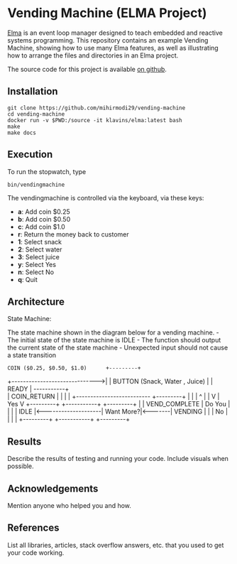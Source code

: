 Vending Machine (ELMA Project)
===

[Elma](https://github.com/mihirmodi29/elma) is an event loop manager designed to teach embedded and reactive systems programming. This repository contains an example Vending Machine, showing how to use many Elma features, as well as illustrating how to arrange the files and directories in an Elma project.

The source code for this project is available [on github](https://github.com/mihirmodi29/vending-machine).

Installation
---

    git clone https://github.com/mihirmodi29/vending-machine
    cd vending-machine
    docker run -v $PWD:/source -it klavins/elma:latest bash
    make
    make docs


Execution
---
To run the stopwatch, type

    bin/vendingmachine

The vendingmachine is controlled via the keyboard, via these keys:
- **a**: Add coin $0.25
- **b**: Add coin $0.50
- **c**: Add coin $1.0
- **r**: Return the money back to customer
- **1**: Select snack
- **2**: Select water
- **3**: Select juice
- **y**: Select Yes
- **n**: Select No
- **q**: Quit

Architecture
---
State Machine: 

 The state machine shown in the diagram below for a vending machine. 
    -   The initial state of the state machine is IDLE
    -   The function should output the current state of the state machine
    -   Unexpected input should not cause a state transition


    COIN ($0.25, $0.50, $1.0)      +---------+
   +------------------------------>|         |   BUTTON (Snack, Water , Juice)
   |                               |  READY  | -----------+       
   |    COIN_RETURN                |         |            |
   |   +-------------------------- +---------+            |
   |   |                               ^                  |
   |   V                               | Yes              V
 +---------+                     +-----------+        +---------+
 |         |   VEND_COMPLETE     | Do You    |        |         |
 |  IDLE   |<--------------------| Want More?|<-------| VENDING |
 |         |                No   |           |        |         |
 +---------+                     +-----------+        +---------+

Results
---
Describe the results of testing and running your code. Include visuals when possible.

Acknowledgements
---
Mention anyone who helped you and how.

References
---
List all libraries, articles, stack overflow answers, etc. that you used to get your code working.
